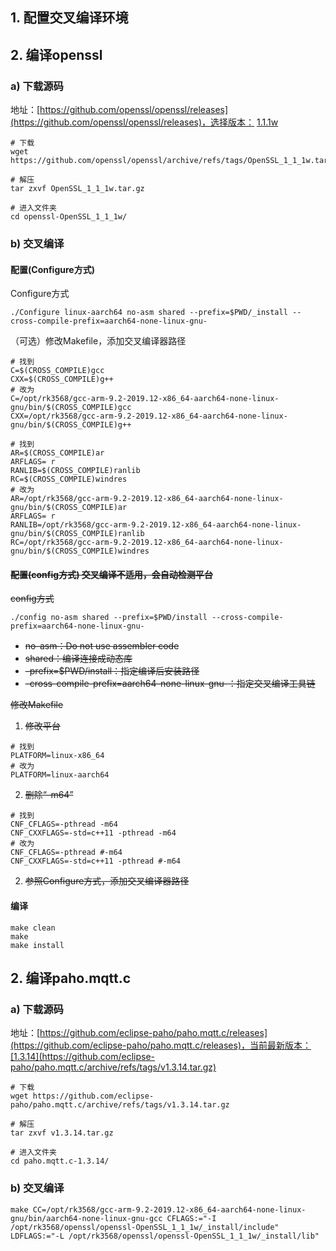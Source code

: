 ## 1. 配置交叉编译环境



## 2. 编译openssl

### a) 下载源码

地址：[https://github.com/openssl/openssl/releases](https://github.com/openssl/openssl/releases)，选择版本： [1.1.1w]( https://github.com/openssl/openssl/archive/refs/tags/OpenSSL_1_1_1w.tar.gz)

```shell
# 下载
wget https://github.com/openssl/openssl/archive/refs/tags/OpenSSL_1_1_1w.tar.gz

# 解压
tar zxvf OpenSSL_1_1_1w.tar.gz

# 进入文件夹
cd openssl-OpenSSL_1_1_1w/
```



### b) 交叉编译

#### 配置(Configure方式)

Configure方式

```shell
./Configure linux-aarch64 no-asm shared --prefix=$PWD/_install --cross-compile-prefix=aarch64-none-linux-gnu-
```

（可选）修改Makefile，添加交叉编译器路径

```shell
# 找到
C=$(CROSS_COMPILE)gcc
CXX=$(CROSS_COMPILE)g++
# 改为
C=/opt/rk3568/gcc-arm-9.2-2019.12-x86_64-aarch64-none-linux-gnu/bin/$(CROSS_COMPILE)gcc
CXX=/opt/rk3568/gcc-arm-9.2-2019.12-x86_64-aarch64-none-linux-gnu/bin/$(CROSS_COMPILE)g++
```

```shell
# 找到
AR=$(CROSS_COMPILE)ar
ARFLAGS= r
RANLIB=$(CROSS_COMPILE)ranlib
RC=$(CROSS_COMPILE)windres
# 改为
AR=/opt/rk3568/gcc-arm-9.2-2019.12-x86_64-aarch64-none-linux-gnu/bin/$(CROSS_COMPILE)ar
ARFLAGS= r
RANLIB=/opt/rk3568/gcc-arm-9.2-2019.12-x86_64-aarch64-none-linux-gnu/bin/$(CROSS_COMPILE)ranlib
RC=/opt/rk3568/gcc-arm-9.2-2019.12-x86_64-aarch64-none-linux-gnu/bin/$(CROSS_COMPILE)windres
```



#### ~~配置(config方式) 交叉编译不适用，会自动检测平台~~

~~config方式~~

```shell
./config no-asm shared --prefix=$PWD/install --cross-compile-prefix=aarch64-none-linux-gnu-
```

- ~~no-asm：Do not use assembler code~~
- ~~shared：编译连接成动态库~~
- ~~–prefix=$PWD/install：指定编译后安装路径~~
- ~~–cross-compile-prefix=aarch64-none-linux-gnu-：指定交叉编译工具链~~

~~修改Makefile~~

1. ~~修改平台~~

```shell
# 找到
PLATFORM=linux-x86_64
# 改为
PLATFORM=linux-aarch64
```

2. ~~删除“-m64”~~

```shell
# 找到
CNF_CFLAGS=-pthread -m64
CNF_CXXFLAGS=-std=c++11 -pthread -m64
# 改为
CNF_CFLAGS=-pthread #-m64
CNF_CXXFLAGS=-std=c++11 -pthread #-m64
```

2. ~~参照Configure方式，添加交叉编译器路径~~



#### 编译

```shell
make clean
make
make install
```





## 2. 编译paho.mqtt.c

### a) 下载源码

地址：[https://github.com/eclipse-paho/paho.mqtt.c/releases](https://github.com/eclipse-paho/paho.mqtt.c/releases)，当前最新版本：[1.3.14](https://github.com/eclipse-paho/paho.mqtt.c/archive/refs/tags/v1.3.14.tar.gz)

```shell
# 下载
wget https://github.com/eclipse-paho/paho.mqtt.c/archive/refs/tags/v1.3.14.tar.gz

# 解压
tar zxvf v1.3.14.tar.gz

# 进入文件夹
cd paho.mqtt.c-1.3.14/
```



### b) 交叉编译

```shell
make CC=/opt/rk3568/gcc-arm-9.2-2019.12-x86_64-aarch64-none-linux-gnu/bin/aarch64-none-linux-gnu-gcc CFLAGS:="-I /opt/rk3568/openssl/openssl-OpenSSL_1_1_1w/_install/include" LDFLAGS:="-L /opt/rk3568/openssl/openssl-OpenSSL_1_1_1w/_install/lib"
```



